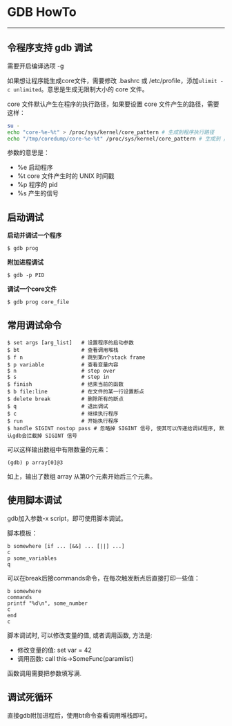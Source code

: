 # GDB HowTo

---

## 令程序支持 gdb 调试

需要开启编译选项 -g

如果想让程序能生成core文件，需要修改 .bashrc 或 /etc/profile，添加`ulimit -c unlimited`。意思是生成无限制大小的 core 文件。

core 文件默认产生在程序的执行路径，如果要设置 core 文件产生的路径，需要这样：

```bash
su -
echo "core-%e-%t" > /proc/sys/kernel/core_pattern # 生成到程序执行路径
echo "/tmp/coredump/core-%e-%t" /proc/sys/kernel/core_pattern # 生成到 /tmp/coredump
```

参数的意思是：

- %e 启动程序
- %t core 文件产生时的 UNIX 时间戳
- %p 程序的 pid
- %s 产生的信号

## 启动调试

**启动并调试一个程序**

```
$ gdb prog
```

**附加进程调试**

```
$ gdb -p PID
```

**调试一个core文件**

```
$ gdb prog core_file
```

## 常用调试命令

```
$ set args [arg_list]   # 设置程序的启动参数
$ bt                    # 查看调用堆栈
$ f n                   # 跳到第n个stack frame
$ p variable            # 查看变量内容
$ n                     # step over
$ s                     # step in
$ finish                # 结束当前的函数
$ b file:line           # 在文件的某一行设置断点
$ delete break          # 删除所有的断点
$ q                     # 退出调试
$ c                     # 继续执行程序
$ run                   # 开始执行程序
$ handle SIGINT nostop pass # 忽略掉 SIGINT 信号, 使其可以传递给调试程序, 默认gdb会拦截掉 SIGINT 信号
```

可以这样输出数组中有限数量的元素：

```gdb
(gdb) p array[0]@3
```

如上，输出了数组 array 从第0个元素开始后三个元素。

## 使用脚本调试

gdb加入参数-x script，即可使用脚本调试。

脚本模板：

```gdb
b somewhere [if ... [&&] ... [||] ...]
c
p some_variables
q
```

可以在break后接commands命令，在每次触发断点后直接打印一些值：

```gdb
b somewhere
commands
printf "%d\n", some_number
c
end
c
```

脚本调试时, 可以修改变量的值, 或者调用函数, 方法是:

- 修改变量的值: set var = 42
- 调用函数: call this->SomeFunc(paramlist)

函数调用需要把参数填写满.

## 调试死循环

直接gdb附加进程后，使用bt命令查看调用堆栈即可。